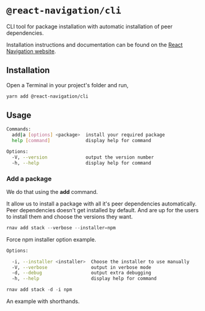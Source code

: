 # `@react-navigation/cli`
CLI tool for package installation with automatic installation of peer dependencies.

Installation instructions and documentation can be found on the [React Navigation website](https://reactnavigation.org/docs/cli).

## Installation

Open a Terminal in your project's folder and run,

```sh
yarn add @react-navigation/cli
```

## Usage

```sh
Commands:
  add|a [options] <package>  install your required package
  help [command]             display help for command

Options:
  -V, --version              output the version number
  -h, --help                 display help for command
```

### Add a package

We do that using the **add** command.

It allow us to install a package with all it's peer dependencies automatically. Peer dependencies doesn't get installed by default. And are up for the users to install them and choose the versions they want.

```ts
rnav add stack --verbose --installer=npm
```

Force npm installer option example.

```sh
Options:

  -i, --installer <installer>  Choose the installer to use manually
  -V, --verbose                output in verbose mode
  -d, --debug                  output extra debugging
  -h, --help                   display help for command
```

```ts
rnav add stack -d -i npm
```

An example with shorthands.
